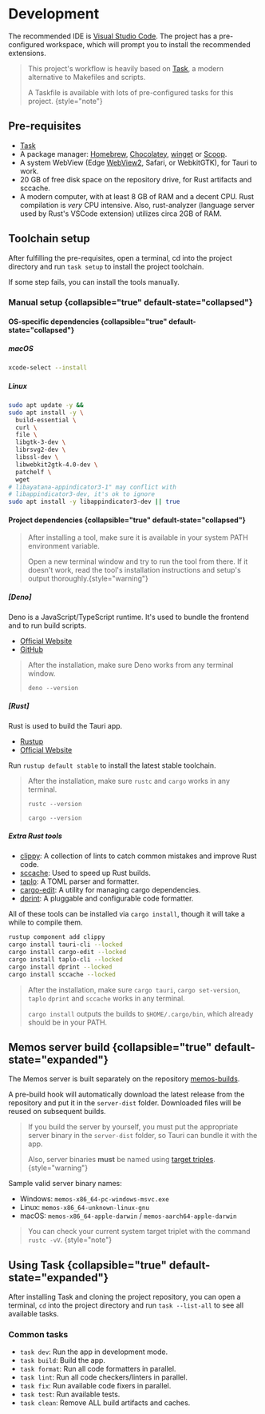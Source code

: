 # Development

The recommended IDE is [Visual Studio Code](https://code.visualstudio.com/). The project has a pre-configured workspace, which will prompt you to install the recommended extensions.

> This project's workflow is heavily based on [Task](https://taskfile.dev/installation), a modern alternative to Makefiles and scripts.
>
> A Taskfile is available with lots of pre-configured tasks for this project. {style="note"}

## Pre-requisites

- [Task](https://taskfile.dev/#/installation)
- A package manager: [Homebrew](https://brew.sh/), [Chocolatey](https://chocolatey.org/install#individual), [winget](https://docs.microsoft.com/windows/package-manager/winget/) or [Scoop](https://scoop.sh/).
- A system WebView (Edge [WebView2](https://go.microsoft.com/fwlink/p/?LinkId=2124703), Safari, or WebkitGTK), for Tauri to work.
- 20 GB of free disk space on the repository drive, for Rust artifacts and sccache.
- A modern computer, with at least 8 GB of RAM and a decent CPU. Rust compilation is _very_ CPU intensive. Also, rust-analyzer (language server used by Rust's VSCode extension) utilizes circa 2GB of RAM.

## Toolchain setup

After fulfilling the pre-requisites, open a terminal, cd into the project directory and run `task setup` to install the project toolchain.

If some step fails, you can install the tools manually.

### Manual setup {collapsible="true" default-state="collapsed"}

#### OS-specific dependencies {collapsible="true" default-state="collapsed"}

##### macOS

```bash
xcode-select --install
```

##### Linux

```bash
sudo apt update -y &&
sudo apt install -y \
  build-essential \
  curl \
  file \
  libgtk-3-dev \
  librsvg2-dev \
  libssl-dev \
  libwebkit2gtk-4.0-dev \
  patchelf \
  wget
# libayatana-appindicator3-1" may conflict with
# libappindicator3-dev, it's ok to ignore
sudo apt install -y libappindicator3-dev || true
```

#### Project dependencies {collapsible="true" default-state="collapsed"}

> After installing a tool, make sure it is available in your system PATH environment variable.
>
> Open a new terminal window and try to run the tool from there.
> If it doesn't work, read the tool's installation instructions and setup's output thoroughly.{style="warning"}

##### [Deno]

Deno is a JavaScript/TypeScript runtime. It's used to bundle the frontend and to run build scripts.

- [Official Website](https://deno.com/#installation)
- [GitHub](https://github.com/denoland/deno)

> After the installation, make sure Deno works from any terminal window.
>
> `deno --version`

##### [Rust]

Rust is used to build the Tauri app.

- [Rustup](https://rustup.rs/)
- [Official Website](https://www.rust-lang.org/tools/install)

Run `rustup default stable` to install the latest stable toolchain.

> After the installation, make sure `rustc` and `cargo` works in any terminal.
>
> `rustc --version`
>
> `cargo --version`

##### Extra Rust tools

- [clippy](https://github.com/rust-lang/rust-clippy): A collection of lints to catch common mistakes and improve Rust code.
- [sccache](https://github.com/mozilla/sccache): Used to speed up Rust builds.
- [taplo](https://github.com/tamasfe/taplo): A TOML parser and formatter.
- [cargo-edit](https://github.com/killercup/cargo-edit): A utility for managing cargo dependencies.
- [dprint](https://github.com/dprint/dprint): A pluggable and configurable code formatter.

All of these tools can be installed via `cargo install`, though it will take a while to compile them.

```bash
rustup component add clippy
cargo install tauri-cli --locked
cargo install cargo-edit --locked
cargo install taplo-cli --locked
cargo install dprint --locked
cargo install sccache --locked
```

> After the installation, make sure `cargo tauri`, `cargo set-version`, `taplo` `dprint` and `sccache` works in any terminal.
>
> `cargo install` outputs the builds to `$HOME/.cargo/bin`, which already should be in your PATH.

## Memos server build {collapsible="true" default-state="expanded"}

The Memos server is built separately on the repository [memos-builds](https://github.com/lincolnthalles/memos-builds).

A pre-build hook will automatically download the latest release from the repository and put it in the `server-dist` folder. Downloaded files will be reused on subsequent builds.

> If you build the server by yourself, you must put the appropriate server binary in the `server-dist` folder, so Tauri can bundle it with the app.
>
> Also, server binaries **must** be named
> using [target triples](https://clang.llvm.org/docs/CrossCompilation.html#target-triple). {style="warning"}

Sample valid server binary names:

- Windows: `memos-x86_64-pc-windows-msvc.exe`
- Linux: `memos-x86_64-unknown-linux-gnu`
- macOS: `memos-x86_64-apple-darwin` / `memos-aarch64-apple-darwin`

> You can check your current system target triplet with the command `rustc -vV`. {style="note"}

## Using Task {collapsible="true" default-state="expanded"}

After installing Task and cloning the project repository, you can open a terminal, `cd` into the project directory and run `task --list-all` to see all available tasks.

### Common tasks

- `task dev`: Run the app in development mode.
- `task build`: Build the app.
- `task format`: Run all code formatters in parallel.
- `task lint`: Run all code checkers/linters in parallel.
- `task fix`: Run available code fixers in parallel.
- `task test`: Run available tests.
- `task clean`: Remove ALL build artifacts and caches.

